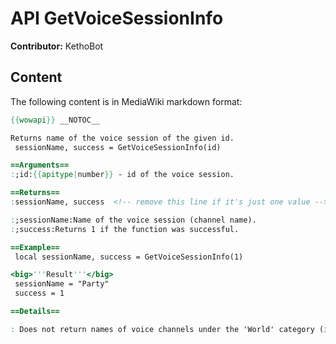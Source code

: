 # API GetVoiceSessionInfo

**Contributor:** KethoBot

## Content

The following content is in MediaWiki markdown format:

```mediawiki
{{wowapi}} __NOTOC__

Returns name of the voice session of the given id. 
 sessionName, success = GetVoiceSessionInfo(id)

==Arguments==
:;id:{{apitype|number}} - id of the voice session.

==Returns==
:sessionName, success  <!-- remove this line if it's just one value -->

:;sessionName:Name of the voice session (channel name).
:;success:Returns 1 if the function was successful.

==Example==
 local sessionName, success = GetVoiceSessionInfo(1)

<big>'''Result'''</big>
 sessionName = "Party"
 success = 1

==Details==

: Does not return names of voice channels under the 'World' category (in the Voice Chat window). Use [[API GetChannelDisplayInfo|GetChannelDisplayInfo]] for that.
```